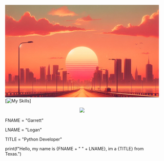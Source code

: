 ![orange and pink sunset overlooking a city](./static/assets/img/banner1.png)
[![My Skills](https://skillicon.dev/icons?i=html,css,py,anaconda,arduino,blender,bootstrap,flask,github,gmail,linux,raspberrypi,unity,unreal,visualstudio,vscode)]
<p align="center">
  <a href="https://skillicons.dev">
    <img src="https://skillicon.dev/icons?i=html,css,py,anaconda,arduino,blender,bootstrap,flask,github,gmail,linux,raspberrypi,unity,unreal,visualstudio,vscode" />
  </a>
</p>

<p>FNAME = "Garrett"</p>
<p>LNAME = "Logan"</p>
<p>TITLE = "Python Developer"</p>

<p>print(f"Hello, my name is {FNAME + " " + LNAME}, im a {TITLE} from Texas.")</p>
